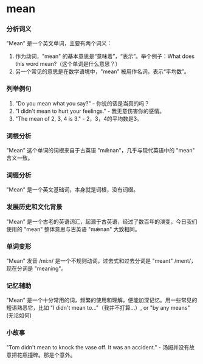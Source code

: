 # mean

### 分析词义

  

"Mean" 是一个英文单词，主要有两个词义：

  

1.  作为动词，"mean" 的基本意思是“意味着”，“表示”。举个例子：What does this word mean?（这个单词是什么意思？）
2.  另一个常见的意思是在数学语境中，"mean" 被用作名词，表示“平均数”。

  

### 列举例句

  

1.  "Do you mean what you say?" - 你说的话是当真的吗？
2.  "I didn't mean to hurt your feelings." - 我无意伤害你的感情。
3.  "The mean of 2, 3, 4 is 3." - 2，3，4的平均数是3。

  

### 词根分析

  

"Mean" 这个单词的词根来自于古英语 "mǣnan"，几乎与现代英语中的 "mean" 含义一致。

  

### 词缀分析

  

"Mean" 是一个英文基础词，本身就是词根，没有词缀。

  

### 发展历史和文化背景

  

"Mean" 是一个古老的英语词汇，起源于古英语，经过了数百年的演变，今日我们使用的 "mean" 整体意思与古英语 "mǣnan" 大致相同。

  

### 单词变形

  

"Mean" 发音 /mi:n/ 是一个不规则动词，过去式和过去分词是 "meant" /ment/，现在分词是 "meaning"。

  

### 记忆辅助

  

"Mean" 是一个十分常用的词，频繁的使用和理解，便能加深记忆。用一些常见的短语熟悉它，比如 "I didn't mean to..."（我并不打算...）, or "by any means" (无论如何)

  

### 小故事

  

"Tom didn't mean to knock the vase off. It was an accident." - 汤姆并没有故意把花瓶撞碎。那是个意外。
